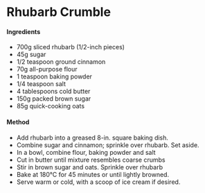 # Rhubarb Crumble
#### Ingredients
-   700g sliced rhubarb (1/2-inch pieces)
-   45g sugar
-   1/2 teaspoon ground cinnamon
-   70g all-purpose flour
-   1 teaspoon baking powder
-   1/4 teaspoon salt
-   4 tablespoons cold butter
-   150g packed brown sugar
-   85g quick-cooking oats

#### Method
-   Add rhubarb into a greased 8-in. square baking dish.
-   Combine sugar and cinnamon; sprinkle over rhubarb. Set aside.
-   In a bowl, combine flour, baking powder and salt
-   Cut in butter until mixture resembles coarse crumbs
-   Stir in brown sugar and oats. Sprinkle over rhubarb
-   Bake at 180°C for 45 minutes or until lightly browned.
-   Serve warm or cold, with a scoop of ice cream if desired.